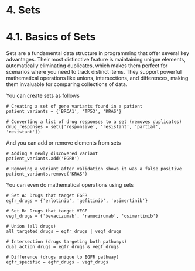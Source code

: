 # 4. Sets

# 4.1. Basics of Sets

Sets are a fundamental data structure in programming that offer several key advantages. Their most distinctive feature is maintaining unique elements, automatically eliminating duplicates, which makes them perfect for scenarios where you need to track distinct items. They support powerful mathematical operations like unions, intersections, and differences, making them invaluable for comparing collections of data.

You can create sets as follows
```
# Creating a set of gene variants found in a patient
patient_variants = {'BRCA1', 'TP53', 'KRAS'}

# Converting a list of drug responses to a set (removes duplicates)
drug_responses = set(['responsive', 'resistant', 'partial', 'resistant'])
```

And you can add or remove elements from sets
```
# Adding a newly discovered variant
patient_variants.add('EGFR')

# Removing a variant after validation shows it was a false positive
patient_variants.remove('KRAS')
```

You can even do mathematical operations using sets
```
# Set A: Drugs that target EGFR
egfr_drugs = {'erlotinib', 'gefitinib', 'osimertinib'}

# Set B: Drugs that target VEGF
vegf_drugs = {'bevacizumab', 'ramucirumab', 'osimertinib'}

# Union (all drugs)
all_targeted_drugs = egfr_drugs | vegf_drugs

# Intersection (drugs targeting both pathways)
dual_action_drugs = egfr_drugs & vegf_drugs

# Difference (drugs unique to EGFR pathway)
egfr_specific = egfr_drugs - vegf_drugs
```

